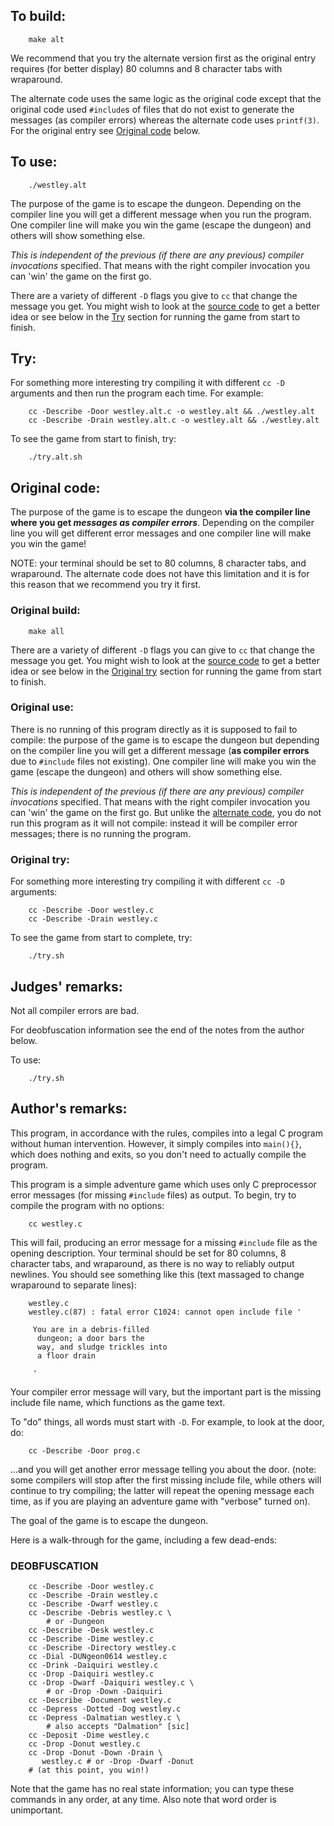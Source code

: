 ## To build:

``` <!---sh-->
    make alt
```

We recommend that you try the alternate version first as the original entry
requires (for better display) 80 columns and 8 character tabs with wraparound.

The alternate code uses the same logic as the original code except that the original
code used `#include`s of files that do not exist to generate the messages (as
compiler errors) whereas the alternate code uses `printf(3)`. For the original entry
see [Original code](#original-code) below.


## To use:

``` <!---sh-->
    ./westley.alt
```

The purpose of the game is to escape the dungeon. Depending on the compiler line
you will get a different message when you run the program. One compiler line
will make you win the game (escape the dungeon) and others will show something
else.

_This is independent of the previous (if there are any previous) compiler
invocations_ specified. That means with the right compiler invocation you can
'win' the game on the first go.

There are a variety of different `-D` flags you give to `cc` that change the
message you get. You might wish to look at the [source code](%%REPO_URL%%/1994/westley/westley.alt.c) to
get a better idea or see below in the [Try](#try) section for running the game
from start to finish.


## Try:

For something more interesting try compiling it with different `cc -D` arguments
and then run the program each time.  For example:

``` <!---sh-->
    cc -Describe -Door westley.alt.c -o westley.alt && ./westley.alt
    cc -Describe -Drain westley.alt.c -o westley.alt && ./westley.alt
```

To see the game from start to finish, try:

``` <!---sh-->
    ./try.alt.sh
```


## Original code:

The purpose of the game is to escape the dungeon **via the compiler line
where you get _messages as compiler errors_**. Depending on the compiler line you
will get different error messages and one compiler line will make you win the
game!

NOTE: your terminal should be set to 80 columns, 8 character tabs, and
wraparound. The alternate code does not have this limitation and it is for this
reason that we recommend you try it first.


### Original build:

``` <!---sh-->
    make all
```

There are a variety of different `-D` flags you can give to `cc` that change the
message you get. You might wish to look at the [source code](%%REPO_URL%%/1994/westley/westley.c) to get a
better idea or see below in the [Original try](#original-try) section for
running the game from start to finish.


### Original use:

There is no running of this program directly as it is supposed to fail to
compile: the purpose of the game is to escape the dungeon but depending on the
compiler line you will get a different message (**as compiler errors** due to
`#include` files not existing). One compiler line will make you win the game
(escape the dungeon) and others will show something else.

_This is independent of the previous (if there are any previous) compiler
invocations_ specified. That means with the right compiler invocation you can
'win' the game on the first go. But unlike the [alternate code](%%REPO_URL%%/1994/westley/westley.alt.c),
you do not run this program as it will not compile: instead it will be compiler
error messages; there is no running the program.


### Original try:

For something more interesting try compiling it with different `cc -D`
arguments:

``` <!---sh-->
    cc -Describe -Door westley.c
    cc -Describe -Drain westley.c
```

To see the game from start to complete, try:

``` <!---sh-->
    ./try.sh
```


## Judges' remarks:

Not all compiler errors are bad.

For deobfuscation information see the end of the notes from the author below.

To use:

``` <!---sh-->
    ./try.sh
```


## Author's remarks:

This program, in accordance with the rules, compiles into a legal
C program without human intervention.  However, it simply compiles
into `main(){}`, which does nothing and exits, so you don't need
to actually compile the program.

This program is a simple adventure game which uses only C preprocessor
error messages (for missing `#include` files) as output.  To begin,
try to compile the program with no options:

``` <!---sh-->
    cc westley.c
```

This will fail, producing an error message for a missing `#include`
file as the opening description.  Your terminal should be set for
80 columns, 8 character tabs, and wraparound, as there is no way
to reliably output newlines.  You should see something like this
(text massaged to change wraparound to separate lines):

```
    westley.c
    westley.c(87) : fatal error C1024: cannot open include file '

     You are in a debris-filled
      dungeon; a door bars the
      way, and sludge trickles into
      a floor drain

     '
```

Your compiler error message will vary, but the important part is the
missing include file name, which functions as the game text.

To "do" things, all words must start with `-D`.  For example, to
look at the door, do:

``` <!---sh-->
    cc -Describe -Door prog.c
```

...and you will get another error message telling you about the door.
(note: some compilers will stop after the first missing include file,
while others will continue to try compiling; the latter will repeat
the opening message each time, as if you are playing an adventure game
with "verbose" turned on).

The goal of the game is to escape the dungeon.

Here is a walk-through for the game, including a few dead-ends:


### DEOBFUSCATION

``` <!---sh-->
    cc -Describe -Door westley.c
    cc -Describe -Drain westley.c
    cc -Describe -Dwarf westley.c
    cc -Describe -Debris westley.c \
        # or -Dungeon
    cc -Describe -Desk westley.c
    cc -Describe -Dime westley.c
    cc -Describe -Directory westley.c
    cc -Dial -DUNgeon0614 westley.c
    cc -Drink -Daiquiri westley.c
    cc -Drop -Daiquiri westley.c
    cc -Drop -Dwarf -Daiquiri westley.c \
        # or -Drop -Down -Daiquiri
    cc -Describe -Document westley.c
    cc -Depress -Dotted -Dog westley.c
    cc -Depress -Dalmatian westley.c \
        # also accepts "Dalmation" [sic]
    cc -Deposit -Dime westley.c
    cc -Drop -Donut westley.c
    cc -Drop -Donut -Down -Drain \
       westley.c # or -Drop -Dwarf -Donut
    # (at this point, you win!)
```

Note that the game has no real state information; you can type these
commands in any order, at any time.  Also note that word order is
unimportant.


<!--

    Copyright © 1984-2024 by Landon Curt Noll. All Rights Reserved.

    You are free to share and adapt this file under the terms of this license:

        Creative Commons Attribution-ShareAlike 4.0 International (CC BY-SA 4.0)

    For more information, see:

        https://creativecommons.org/licenses/by-sa/4.0/

-->
